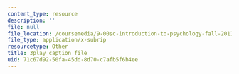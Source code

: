 ```yaml
---
content_type: resource
description: ''
file: null
file_location: /coursemedia/9-00sc-introduction-to-psychology-fall-2011/71c67d9250fa45dd8d70c7afb5f6b4ee_2fbrl6WoIyo.srt
file_type: application/x-subrip
resourcetype: Other
title: 3play caption file
uid: 71c67d92-50fa-45dd-8d70-c7afb5f6b4ee
---
```

